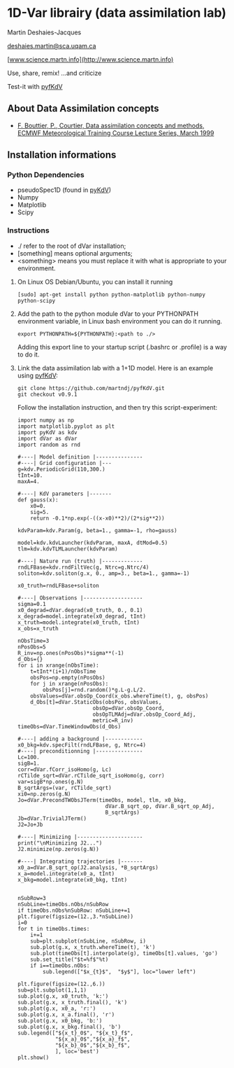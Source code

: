 1D-Var librairy (data assimilation lab)
=======================================

Martin Deshaies-Jacques

[deshaies.martin@sca.uqam.ca](mailto:deshaies.martin@sca.uqam.ca)

[www.science.martn.info](http://www.science.martn.info)

Use, share, remix!
...and criticize

Test-it with [pyfKdV](https://github.com/martndj/pyfKdV)


About Data Assimilation concepts
--------------------------------


 * [F. Bouttier, P., Courtier, Data assimilation concepts and methods, ECMWF Meteorological Training Course Lecture Series, March 1999](http://msi.ttu.ee/~elken/Assim_concepts.pdf)

Installation informations
-------------------------

### Python Dependencies
 * pseudoSpec1D (found in [pyKdV](https://github.com/martndj/pyfKdV))
 * Numpy
 * Matplotlib
 * Scipy

### Instructions
 * ./ refer to the root of dVar installation;
 * [something] means optional arguments;
 * \<something\> means you must replace it with what is appropriate to your environment.

 1. On Linux OS Debian/Ubuntu, you can install it running

        [sudo] apt-get install python python-matplotlib python-numpy python-scipy

 2. Add the path to the python module dVar to your PYTHONPATH environment variable, in Linux bash environment you can do it running.
 
        export PYTHONPATH=${PYTHONPATH}:<path to ./>

    Adding this export line to your startup script (.bashrc or .profile) is a way to do it.

 3. Link the data assimilation lab with a 1+1D model.  Here is an example using [pyfKdV](https://github.com/martndj/pyfKdV):

        git clone https://github.com/martndj/pyfKdV.git
        git checkout v0.9.1

    Follow the installation instruction, and then try this script-experiment:

        import numpy as np
        import matplotlib.pyplot as plt
        import pyKdV as kdv
        import dVar as dVar
        import random as rnd
        
        #----| Model definition |---------------
        #----| Grid configuration |---
        g=kdv.PeriodicGrid(110,300.)
        tInt=10.
        maxA=4.
            
        #----| KdV parameters |-------
        def gauss(x):
            x0=0.
            sig=5.
            return -0.1*np.exp(-((x-x0)**2)/(2*sig**2))
                
        kdvParam=kdv.Param(g, beta=1., gamma=-1, rho=gauss)
            
        model=kdv.kdvLauncher(kdvParam, maxA, dtMod=0.5)
        tlm=kdv.kdvTLMLauncher(kdvParam)
        
        #----| Nature run (truth) |-------------
        rndLFBase=kdv.rndFiltVec(g, Ntrc=g.Ntrc/4)
        soliton=kdv.soliton(g.x, 0., amp=3., beta=1., gamma=-1)
        
        x0_truth=rndLFBase+soliton
        
        #----| Observations |-------------------
        sigma=0.1
        x0_degrad=dVar.degrad(x0_truth, 0., 0.1)
        x_degrad=model.integrate(x0_degrad, tInt)
        x_truth=model.integrate(x0_truth, tInt)
        x_obs=x_truth
        
        nObsTime=3
        nPosObs=5
        R_inv=np.ones(nPosObs)*sigma**(-1)
        d_Obs={}
        for i in xrange(nObsTime):
            t=tInt*(i+1)/nObsTime
            obsPos=np.empty(nPosObs)
            for j in xrange(nPosObs):
                obsPos[j]=rnd.random()*g.L-g.L/2.
            obsValues=dVar.obsOp_Coord(x_obs.whereTime(t), g, obsPos)
            d_Obs[t]=dVar.StaticObs(obsPos, obsValues, 
                                obsOp=dVar.obsOp_Coord, 
                                obsOpTLMAdj=dVar.obsOp_Coord_Adj, 
                                metric=R_inv)
        timeObs=dVar.TimeWindowObs(d_Obs)
        
        #----| adding a background |------------
        x0_bkg=kdv.specFilt(rndLFBase, g, Ntrc=4)
        #----| preconditionning |---------------
        Lc=100.
        sigB=1.
        corr=dVar.fCorr_isoHomo(g, Lc)
        rCTilde_sqrt=dVar.rCTilde_sqrt_isoHomo(g, corr)
        var=sigB*np.ones(g.N)
        B_sqrtArgs=(var, rCTilde_sqrt)
        xi0=np.zeros(g.N)
        Jo=dVar.PrecondTWObsJTerm(timeObs, model, tlm, x0_bkg,
                                    dVar.B_sqrt_op, dVar.B_sqrt_op_Adj,
                                    B_sqrtArgs)
        Jb=dVar.TrivialJTerm()
        J2=Jo+Jb
        
        #----| Minimizing |---------------------
        print("\nMinimizing J2...")
        J2.minimize(np.zeros(g.N))
        
        #----| Integrating trajectories |-------
        x0_a=dVar.B_sqrt_op(J2.analysis, *B_sqrtArgs)
        x_a=model.integrate(x0_a, tInt)
        x_bkg=model.integrate(x0_bkg, tInt)
        
        
        nSubRow=3
        nSubLine=timeObs.nObs/nSubRow
        if timeObs.nObs%nSubRow: nSubLine+=1
        plt.figure(figsize=(12.,3.*nSubLine))
        i=0
        for t in timeObs.times:
            i+=1
            sub=plt.subplot(nSubLine, nSubRow, i)
            sub.plot(g.x, x_truth.whereTime(t), 'k')
            sub.plot(timeObs[t].interpolate(g), timeObs[t].values, 'go')
            sub.set_title("$t=%f$"%t)
            if i==timeObs.nObs:
                sub.legend(["$x_{t}$",  "$y$"], loc="lower left")
        
        plt.figure(figsize=(12.,6.))
        sub=plt.subplot(1,1,1)
        sub.plot(g.x, x0_truth, 'k:')
        sub.plot(g.x, x_truth.final(), 'k')
        sub.plot(g.x, x0_a, 'r:')
        sub.plot(g.x, x_a.final(), 'r')
        sub.plot(g.x, x0_bkg, 'b:')
        sub.plot(g.x, x_bkg.final(), 'b')
        sub.legend(["${x_t}_0$", "${x_t}_f$",
                    "${x_a}_0$","${x_a}_f$",
                    "${x_b}_0$","${x_b}_f$",
                    ], loc='best')
        plt.show()


